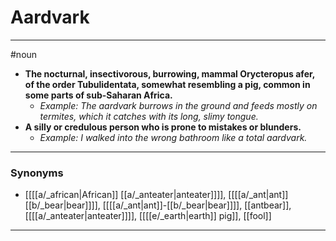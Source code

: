 # Aardvark
---
#noun
- **The nocturnal, insectivorous, burrowing, mammal Orycteropus afer, of the order Tubulidentata, somewhat resembling a pig, common in some parts of sub-Saharan Africa.**
	- _Example: The aardvark burrows in the ground and feeds mostly on termites, which it catches with its long, slimy tongue._
- **A silly or credulous person who is prone to mistakes or blunders.**
	- _Example: I walked into the wrong bathroom like a total aardvark._
---
### Synonyms
- [[[[a/_african|African]] [[a/_anteater|anteater]]]], [[[[a/_ant|ant]] [[b/_bear|bear]]]], [[[[a/_ant|ant]]-[[b/_bear|bear]]]], [[antbear]], [[[[a/_anteater|anteater]]]], [[[[e/_earth|earth]] pig]], [[fool]]
---
